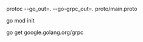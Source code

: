 protoc --go_out=. --go-grpc_out=. proto/main.proto

go mod init <name>

go get google.golang.org/grpc

